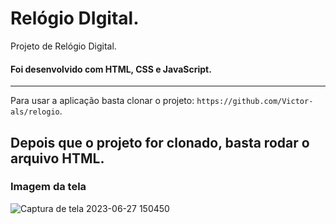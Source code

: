 # Relógio DIgital. 

Projeto de Relógio Digital.

#### Foi desenvolvido com  HTML, CSS e JavaScript.

---

Para usar a aplicação basta clonar o projeto: `https://github.com/Victor-als/relogio`.

Depois que o projeto for clonado, basta rodar o arquivo HTML.
---

### Imagem da tela
![Captura de tela 2023-06-27 150450](https://github.com/Victor-als/nlw-beautysaloon/assets/66024677/8ebfad95-7f8b-45f8-aef2-afb13a476556)


